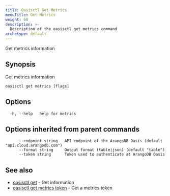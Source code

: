```yaml
---
title: Oasisctl Get Metrics
menuTitle: Get Metrics
weight: 60
description: >-
  Description of the oasisctl get metrics command
archetype: default
---
```

Get metrics information

## Synopsis

Get metrics information

```
oasisctl get metrics [flags]
```

## Options

```
  -h, --help   help for metrics
```

## Options inherited from parent commands

```
      --endpoint string   API endpoint of the ArangoDB Oasis (default "api.cloud.arangodb.com")
      --format string     Output format (table|json) (default "table")
      --token string      Token used to authenticate at ArangoDB Oasis
```

## See also

* [oasisctl get](_index.md)	 - Get information
* [oasisctl get metrics token](get-metrics-token.md)	 - Get a metrics token

